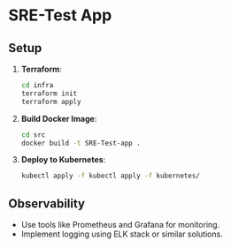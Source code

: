 # SRE-Test App

## Setup

1. **Terraform**:
    ```sh
    cd infra
    terraform init
    terraform apply
    ```

2. **Build Docker Image**:
    ```sh
    cd src
    docker build -t SRE-Test-app .
    ```

3. **Deploy to Kubernetes**:
    ```sh
    kubectl apply -f kubectl apply -f kubernetes/
    ```

## Observability
- Use tools like Prometheus and Grafana for monitoring.
- Implement logging using ELK stack or similar solutions.


